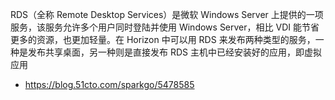 RDS（全称 Remote Desktop Services）是微软 Windows Server 上提供的一项服务，该服务允许多个用户同时登陆并使用 Windows Server，相比 VDI 能节省更多的资源，也更加轻量。在 Horizon 中可以用 RDS 来发布两种类型的服务，一种是发布共享桌面，另一种则是直接发布 RDS 主机中已经安装好的应用，即虚拟应用

- <https://blog.51cto.com/sparkgo/5478585>